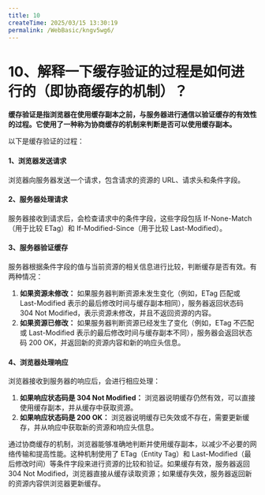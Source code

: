 ```yaml
---
title: 10
createTime: 2025/03/15 13:30:19
permalink: /WebBasic/kngv5wg6/
---
```

# 10、解释一下缓存验证的过程是如何进行的（即协商缓存的机制）？

**缓存验证是指浏览器在使用缓存副本之前，与服务器进行通信以验证缓存的有效性的过程。它使用了一种称为协商缓存的机制来判断是否可以使用缓存副本。**

以下是缓存验证的过程：

#### 1、浏览器发送请求

浏览器向服务器发送一个请求，包含请求的资源的 URL、请求头和条件字段。

#### 2、服务器处理请求

服务器接收到请求后，会检查请求中的条件字段，这些字段包括 If-None-Match（用于比较 ETag）和 If-Modified-Since（用于比较 Last-Modified）。

#### 3、服务器验证缓存

服务器根据条件字段的值与当前资源的相关信息进行比较，判断缓存是否有效。有两种情况：

1. **如果资源未修改：** 如果服务器判断资源未发生变化（例如，ETag 匹配或 Last-Modified 表示的最后修改时间与缓存副本相同），服务器返回状态码 304 Not Modified，表示资源未修改，并且不返回资源的内容。
2. **如果资源已修改：** 如果服务器判断资源已经发生了变化（例如，ETag 不匹配或 Last-Modified 表示的最后修改时间与缓存副本不同），服务器会返回状态码 200 OK，并返回新的资源内容和新的响应头信息。

#### 4、浏览器处理响应

浏览器接收到服务器的响应后，会进行相应处理：

1. **如果响应状态码是 304 Not Modified：** 浏览器说明缓存仍然有效，可以直接使用缓存副本，并从缓存中获取资源。
2. **如果响应状态码是 200 OK：** 浏览器说明缓存已失效或不存在，需要更新缓存，并从响应中获取新的资源和响应头信息。

通过协商缓存的机制，浏览器能够准确地判断并使用缓存副本，以减少不必要的网络传输和提高性能。这种机制使用了 ETag（Entity Tag）和 Last-Modified（最后修改时间）等条件字段来进行资源的比较和验证。如果缓存有效，服务器返回 304 Not Modified，浏览器直接从缓存读取资源；如果缓存失效，服务器返回新的资源内容供浏览器更新缓存。

